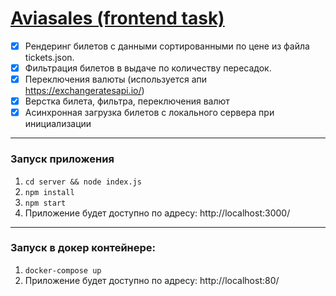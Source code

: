 # [Aviasales (frontend task)](https://github.com/KosyanMedia/test-tasks/tree/master/aviasales)

- [x] Рендеринг билетов с данными сортированными по цене из файла tickets.json.
- [x] Фильтрация билетов в выдаче по количеству пересадок.
- [x] Переключения валюты (используется апи https://exchangeratesapi.io/)
- [x] Верстка билета, фильтра, переключения валют
- [x] Асинхронная загрузка билетов с локального сервера при инициализации

---
### Запуск приложения
1. `cd server && node index.js`
2. `npm install`
3. `npm start`
3. Приложение будет доступно по адресу: http://localhost:3000/
---
### Запуск в докер контейнере:
1. `docker-compose up`
2. Приложение будет доступно по адресу: http://localhost:80/